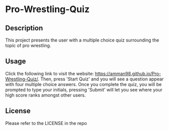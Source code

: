 # Pro-Wrestling-Quiz

## Description

This project presents the user with a multiple choice quiz surrounding the topic of pro wrestling.

## Usage

Click the following link to visit the website: https://amman98.github.io/Pro-Wrestling-Quiz/. Then, press 'Start Quiz' and you will see a question appear with four multiple choice answers. Once you complete the quiz, you will be prompted to type your initials, pressing 'Submit' will let you see where your high score ranks amongst other users.

## License

Please refer to the LICENSE in the repo